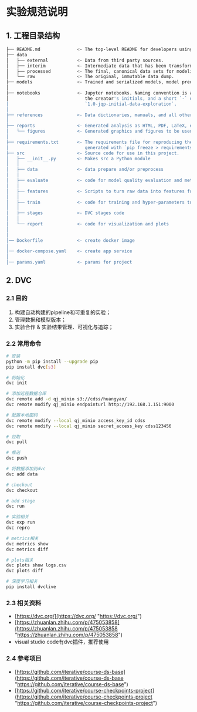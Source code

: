 # 实验规范说明



## 1. 工程目录结构

```bash
├── README.md              <- The top-level README for developers using this project.
├── data
│   ├── external           <- Data from third party sources.
│   ├── interim            <- Intermediate data that has been transformed.
│   ├── processed          <- The final, canonical data sets for modeling.
│   └── raw                <- The original, immutable data dump.
├── models                 <- Trained and serialized models, model predictions, or model summaries
│
├── notebooks              <- Jupyter notebooks. Naming convention is a number (for ordering),
│                             the creator's initials, and a short `-` delimited description, e.g.
│                             `1.0-jqp-initial-data-exploration`.
│
├── references             <- Data dictionaries, manuals, and all other explanatory materials.
│
├── reports                <- Generated analysis as HTML, PDF, LaTeX, etc.
│   └── figures            <- Generated graphics and figures to be used in reporting
│
├── requirements.txt       <- The requirements file for reproducing the analysis environment, e.g.
│                             generated with `pip freeze > requirements.txt`
├── src                    <- Source code for use in this project.
│   ├── __init__.py        <- Makes src a Python module
│   │
│   ├── data               <- data prepare and/or preprocess
│   │
│   ├── evaluate           <- code for model quality evaluation and metircs
│   │
│   ├── features           <- Scripts to turn raw data into features for modeling
│   │   
│   ├── train              <- code for training and hyper-parameters tuning
│   │
│   ├── stages             <- DVC stages code
│   │
│   └── report             <- code for visualization and plots 
│
│
│── Dockerfile             <- create docker image
│
│── docker-compose.yaml    <- create app service
│
│── params.yaml            <- params for project

```

## 2. DVC

### 2.1 目的

1.  构建自动构建的pipeline和可重复的实验；
2.  管理数据和模型版本；
3.  实验合作 & 实验结果管理、可视化与追踪；

### 2.2 常用命令

```bash
# 安装
python -m pip install --upgrade pip
pip install dvc[s3]

# 初始化
dvc init

# 添加远程数据仓库
dvc remote add -d qj_minio s3://cdss/huangyan/
dvc remote modify qj_minio endpointurl http://192.168.1.151:9000

# 配置本地密码
dvc remote modify --local qj_minio access_key_id cdss
dvc remote modify --local qj_minio secret_access_key cdss123456

# 拉取
dvc pull

# 推送
dvc push

# 将数据添加到dvc
dvc add data

# checkout
dvc checkout

# add stage
dvc run 

# 实验相关
dvc exp run
dvc repro

# metrics相关
dvc metrics show
dvc metrics diff

# plots相关
dvc plots show logs.csv
dvc plots diff

# 深度学习相关
pip install dvclive


```



### 2.3 相关资料

-   [https://dvc.org/](https://dvc.org/ "https://dvc.org/")
-   [https://zhuanlan.zhihu.com/p/475053858](https://zhuanlan.zhihu.com/p/475053858 "https://zhuanlan.zhihu.com/p/475053858")
-   visual studio code有dvc插件，推荐使用

### 2.4 参考项目

-   [https://github.com/iterative/course-ds-base](https://github.com/iterative/course-ds-base "https://github.com/iterative/course-ds-base")
-   [https://github.com/iterative/course-checkpoints-project](https://github.com/iterative/course-checkpoints-project "https://github.com/iterative/course-checkpoints-project")

